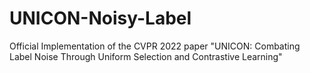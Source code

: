# UNICON-Noisy-Label
Official Implementation of the CVPR 2022 paper "UNICON: Combating Label Noise Through Uniform Selection and Contrastive Learning"
